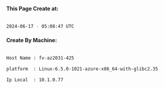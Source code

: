 
   
#### This Page Create at:

```bash

2024-06-17 - 05:08:47 UTC

```

#### Create By Machine:

```bash

Host Name : fv-az2031-425

platform  : Linux-6.5.0-1021-azure-x86_64-with-glibc2.35

Ip Local  : 10.1.0.77

```

